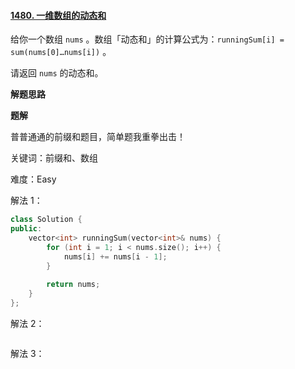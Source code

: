 #### [1480. 一维数组的动态和](https://leetcode.cn/problems/running-sum-of-1d-array/)

给你一个数组 `nums` 。数组「动态和」的计算公式为：`runningSum[i] = sum(nums[0]…nums[i])` 。

请返回 `nums` 的动态和。

**解题思路**

**题解**

普普通通的前缀和题目，简单题我重拳出击！

关键词：前缀和、数组

难度：Easy

解法 1：

```c++
class Solution {
public:
    vector<int> runningSum(vector<int>& nums) {
        for (int i = 1; i < nums.size(); i++) {
            nums[i] += nums[i - 1];
        }
        
        return nums;
    }
};
```

解法 2：

```c++

```

解法 3：

```c++

```

